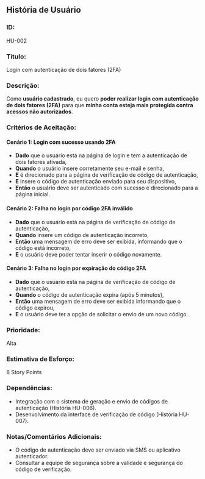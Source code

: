 

## **História de Usuário**

### **ID:**  
HU-002

### **Título:**  
Login com autenticação de dois fatores (2FA)

### **Descrição:**  
Como **usuário cadastrado**, eu quero **poder realizar login com autenticação de dois fatores (2FA)** para que **minha conta esteja mais protegida contra acessos não autorizados**.

### **Critérios de Aceitação:**

#### Cenário 1: Login com sucesso usando 2FA
- **Dado** que o usuário está na página de login e tem a autenticação de dois fatores ativada,
- **Quando** o usuário insere corretamente seu e-mail e senha,
- **E** é direcionado para a página de verificação de código de autenticação,
- **E** insere o código de autenticação enviado para seu dispositivo,
- **Então** o usuário deve ser autenticado com sucesso e direcionado para a página inicial.

#### Cenário 2: Falha no login por código 2FA inválido
- **Dado** que o usuário está na página de verificação de código de autenticação,
- **Quando** insere um código de autenticação incorreto,
- **Então** uma mensagem de erro deve ser exibida, informando que o código está incorreto,
- **E** o usuário deve poder tentar inserir o código novamente.

#### Cenário 3: Falha no login por expiração do código 2FA
- **Dado** que o usuário está na página de verificação de código de autenticação,
- **Quando** o código de autenticação expira (após 5 minutos),
- **Então** uma mensagem de erro deve ser exibida informando que o código expirou,
- **E** o usuário deve ter a opção de solicitar o envio de um novo código.

### **Prioridade:**  
Alta

### **Estimativa de Esforço:**  
8 Story Points

### **Dependências:**  
- Integração com o sistema de geração e envio de códigos de autenticação (História HU-006).
- Desenvolvimento da interface de verificação de código (História HU-007).

### **Notas/Comentários Adicionais:**
- O código de autenticação deve ser enviado via SMS ou aplicativo autenticador.
- Consultar a equipe de segurança sobre a validade e segurança do código de verificação.

